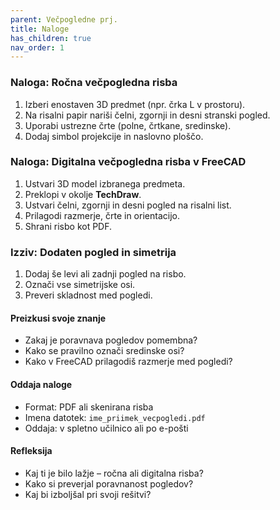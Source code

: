 ```yaml
---
parent: Večpogledne prj.
title: Naloge
has_children: true
nav_order: 1
---
```


### Naloga: Ročna večpogledna risba

1. Izberi enostaven 3D predmet (npr. črka L v prostoru).
2. Na risalni papir nariši čelni, zgornji in desni stranski pogled.
3. Uporabi ustrezne črte (polne, črtkane, sredinske).
4. Dodaj simbol projekcije in naslovno ploščo.

### Naloga: Digitalna večpogledna risba v FreeCAD

1. Ustvari 3D model izbranega predmeta.
2. Preklopi v okolje **TechDraw**.
3. Ustvari čelni, zgornji in desni pogled na risalni list.
4. Prilagodi razmerje, črte in orientacijo.
5. Shrani risbo kot PDF.

### Izziv: Dodaten pogled in simetrija

1. Dodaj še levi ali zadnji pogled na risbo.
2. Označi vse simetrijske osi.
3. Preveri skladnost med pogledi.

#### Preizkusi svoje znanje
- Zakaj je poravnava pogledov pomembna?
- Kako se pravilno označi sredinske osi?
- Kako v FreeCAD prilagodiš razmerje med pogledi?

#### Oddaja naloge
- Format: PDF ali skenirana risba
- Imena datotek: `ime_priimek_vecpogledi.pdf`
- Oddaja: v spletno učilnico ali po e-pošti

#### Refleksija
- Kaj ti je bilo lažje – ročna ali digitalna risba?
- Kako si preverjal poravnanost pogledov?
- Kaj bi izboljšal pri svoji rešitvi?

